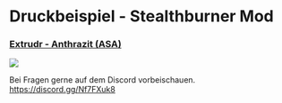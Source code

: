 # Druckbeispiel - Stealthburner Mod

### <u>Extrudr - Anthrazit (ASA)</u> 
  
![](Druckbeispiele/Extrudr-Antrazit/Extrudr-Anthrazit-seitlich-rechts.jpg)  
  
  


Bei Fragen gerne auf dem Discord vorbeischauen.  
https://discord.gg/Nf7FXuk8